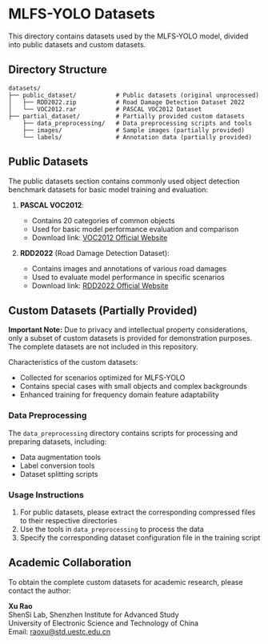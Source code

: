 # MLFS-YOLO Datasets

This directory contains datasets used by the MLFS-YOLO model, divided into public datasets and custom datasets.

## Directory Structure

```
datasets/
├── public_dataset/           # Public datasets (original unprocessed)
│   ├── RDD2022.zip           # Road Damage Detection Dataset 2022
│   └── VOC2012.rar           # PASCAL VOC2012 Dataset
├── partial_dataset/          # Partially provided custom datasets 
    ├── data_preprocessing/   # Data preprocessing scripts and tools
    ├── images/               # Sample images (partially provided)  
    └── labels/               # Annotation data (partially provided)
```

## Public Datasets

The public datasets section contains commonly used object detection benchmark datasets for basic model training and evaluation:

1. **PASCAL VOC2012**:
   - Contains 20 categories of common objects
   - Used for basic model performance evaluation and comparison
   - Download link: [VOC2012 Official Website](http://host.robots.ox.ac.uk/pascal/VOC/voc2012/)

2. **RDD2022** (Road Damage Detection Dataset):
   - Contains images and annotations of various road damages
   - Used to evaluate model performance in specific scenarios
   - Download link: [RDD2022 Official Website](https://github.com/sekilab/RoadDamageDetector)

## Custom Datasets (Partially Provided)

**Important Note:** Due to privacy and intellectual property considerations, only a subset of custom datasets is provided for demonstration purposes. The complete datasets are not included in this repository.

Characteristics of the custom datasets:
- Collected for scenarios optimized for MLFS-YOLO
- Contains special cases with small objects and complex backgrounds
- Enhanced training for frequency domain feature adaptability

### Data Preprocessing

The `data_preprocessing` directory contains scripts for processing and preparing datasets, including:
- Data augmentation tools
- Label conversion tools
- Dataset splitting scripts

### Usage Instructions

1. For public datasets, please extract the corresponding compressed files to their respective directories
2. Use the tools in `data_preprocessing` to process the data
3. Specify the corresponding dataset configuration file in the training script

## Academic Collaboration

To obtain the complete custom datasets for academic research, please contact the author:

**Xu Rao**  
ShenSi Lab, Shenzhen Institute for Advanced Study  
University of Electronic Science and Technology of China  
Email: [raoxu@std.uestc.edu.cn](mailto:raoxu@std.uestc.edu.cn) 